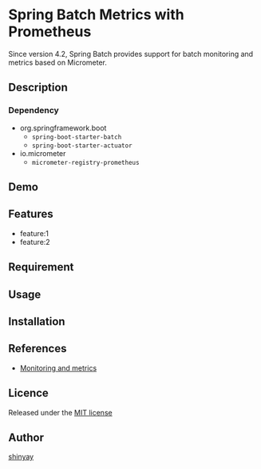 # Spring Batch Metrics with Prometheus

Since version 4.2, Spring Batch provides support for batch monitoring and metrics based on Micrometer.


## Description
### Dependency
- org.springframework.boot
  - `spring-boot-starter-batch`
  - `spring-boot-starter-actuator`
- io.micrometer
  - `micrometer-registry-prometheus`
## Demo

## Features

- feature:1
- feature:2

## Requirement

## Usage

## Installation

## References

- [Monitoring and metrics](https://docs.spring.io/spring-batch/docs/current/reference/html/monitoring-and-metrics.html)

## Licence

Released under the [MIT license](https://gist.githubusercontent.com/shinyay/56e54ee4c0e22db8211e05e70a63247e/raw/34c6fdd50d54aa8e23560c296424aeb61599aa71/LICENSE)

## Author

[shinyay](https://github.com/shinyay)
